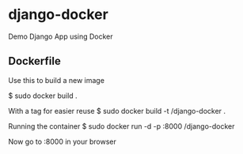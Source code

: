 django-docker
=============

Demo Django App using Docker


Dockerfile
----------
Use this to build a new image

$ sudo docker build .

With a tag for easier reuse
$ sudo docker build  -t <your username>/django-docker .

Running the container
$ sudo docker run -d -p :8000 <your username>/django-docker

Now go to <your ip>:8000 in your browser


